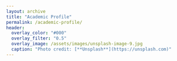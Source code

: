 ```yaml
---
layout: archive
title: "Academic Profile"
permalink: /academic-profile/
header:
  overlay_color: "#000"
  overlay_filter: "0.5"
  overlay_image: /assets/images/unsplash-image-9.jpg
  caption: "Photo credit: [**Unsplash**](https://unsplash.com)"
---
```

